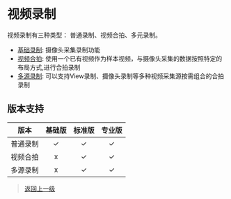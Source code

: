 # 视频录制

视频录制有三种类型： 普通录制、视频合拍、多元录制。

- [基础录制](基础录制.md):  摄像头采集录制功能
- [视频合拍](视频合拍.md):  使用一个已有视频作为样本视频，与摄像头采集的数据按照特定的布局方式,进行合拍录制
- [多源录制](多源录制.md):  可以支持View录制、摄像头录制等多种视频采集源按需组合的合拍录制

## 版本支持

|   版本   | 基础版 | 标准版 | 专业版 |
| :------: | :----: | :----: | :----: |
| 普通录制 |   ✓    |   ✓    |   ✓    |
| 视频合拍 |   x    |   ✓    |   ✓    |
| 多源录制 |   x    |   ✓    |   ✓    |

>[返回上一级](../../README.md)